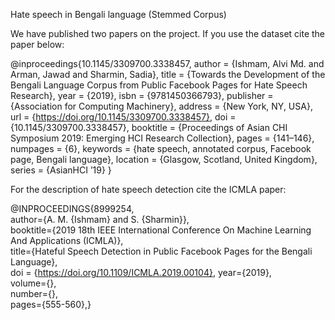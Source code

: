 Hate speech in Bengali language (Stemmed Corpus)

We have published two papers on the project. If you use the dataset cite the paper below:


@inproceedings{10.1145/3309700.3338457,
author = {Ishmam, Alvi Md. and Arman, Jawad and Sharmin, Sadia},
title = {Towards the Development of the Bengali Language Corpus from Public Facebook Pages for Hate Speech Research},
year = {2019},
isbn = {9781450366793},
publisher = {Association for Computing Machinery},
address = {New York, NY, USA},
url = {https://doi.org/10.1145/3309700.3338457},
doi = {10.1145/3309700.3338457},
booktitle = {Proceedings of Asian CHI Symposium 2019: Emerging HCI Research Collection},
pages = {141–146},
numpages = {6},
keywords = {hate speech, annotated corpus, Facebook page, Bengali language},
location = {Glasgow, Scotland, United Kingdom},
series = {AsianHCI ’19}
}

For the description of hate speech detection cite the ICMLA paper:

@INPROCEEDINGS{8999254,  
author={A. M. {Ishmam} and S. {Sharmin}},  
booktitle={2019 18th IEEE International Conference On Machine Learning And Applications (ICMLA)},   
title={Hateful Speech Detection in Public Facebook Pages for the Bengali Language},   
doi = {https://doi.org/10.1109/ICMLA.2019.00104},
year={2019},  
volume={},  
number={},  
pages={555-560},}


  

  
